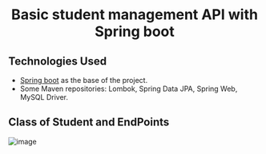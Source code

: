 <h1 align="center">
  Basic student management API with Spring boot
</h1>

## Technologies Used
- [Spring boot](https://spring.io/projects/spring-boot) as the base of the project.
- Some Maven repositories: Lombok, Spring Data JPA, Spring Web, MySQL Driver.

## Class of Student and EndPoints
![image](https://github.com/user-attachments/assets/7694c960-752f-488c-8a65-a6abe3f0b4b3)

